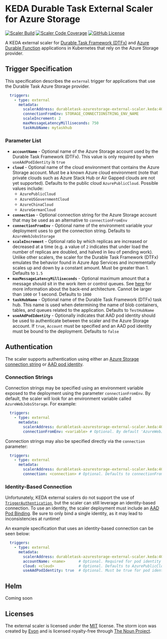 # KEDA Durable Task External Scaler for Azure Storage
[![Scaler Build](https://github.com/wsugarman/durabletask-azurestorage-external-scaler/actions/workflows/scaler-ci.yml/badge.svg)](https://github.com/wsugarman/durabletask-azurestorage-external-scaler/actions/workflows/scaler-ci.yml) [![Scaler Code Coverage](https://codecov.io/gh/wsugarman/durabletask-azurestorage-external-scaler/branch/main/graph/badge.svg)](https://codecov.io/gh/wsugarman/durabletask-azurestorage-external-scaler) [![GitHub License](https://img.shields.io/github/license/wsugarman/durabletask-azurestorage-external-scaler?label=License)](https://github.com/wsugarman/durabletask-azurestorage-external-scaler/blob/main/LICENSE)

A KEDA external scaler for [Durable Task Framework (DTFx)](https://github.com/Azure/durabletask) and [Azure Durable Function](https://github.com/Azure/azure-functions-durable-extension) applications in Kubernetes that rely on the Azure Storage provider.

## Trigger Specification
This specification describes the `external` trigger for applications that use the Durable Task Azure Storage provider.

```yml
  triggers:
    - type: external
      metadata:
        scalerAddress: durabletask-azurestorage-external-scaler.keda:4050
        connectionFromEnv: STORAGE_CONNECTIONSTRING_ENV_NAME
        scaleIncrement: 2
        maxMessageLatencyMilliseconds: 750
        taskHubName: mytaskhub
```

### Parameter List
- **`accountName`** - Optional name of the Azure Storage account used by the Durable Task Framework (DTFx). This value is only required by when `useAAdPodIdentity` is `true`
- **`cloud`** - Optional name of the cloud environment that contains the Azure Storage account. Must be a known Azure cloud environment (note that private clouds such as Azure Stack Hub or Air Gapped clouds are not yet supported). Defaults to the public cloud `AzurePublicCloud`. Possible values include:
  - `AzurePublicCloud`
  - `AzureUSGovernmentCloud`
  - `AzureChinaCloud`
  - `AzureGermanCloud`
- **`connection`** - Optional connection string for the Azure Storage account that may be used as an alternative to `connectionFromEnv`
- **`connectionFromEnv`** - Optional name of the environment variable your deployment uses to get the connection string. Defaults to `AzureWebJobsStorage`
- **`scaleIncrement`** - Optional ratio by which replicas are increased or decreased at a time (e.g. a value of `2` indicates that under load the number of replicas are doubled, and halved in lieu of pending work). Unlike other scalers, the scaler for the Durable Task Framework (DTFx) emulates the behavior found in Azure App Services and incrementally scales up and down by a constant amount. Must be greater than 1. Defaults to `1.5`
- **`maxMessageLatencyMilliseconds`** - Optional maximum amount that a message should sit in the work item or control queues. See [here](https://docs.microsoft.com/en-us/azure/azure-functions/durable/durable-functions-perf-and-scale#internal-queue-triggers) for more information about the back-end architecture. Cannot be larger than `1000` or 1 second. Defaults to `1000`
- **`taskHubName`** - Optional name of the Durable Task Framework (DTFx) task hub. This name is used when determining the name of blob containers, tables, and queues related to the application. Defaults to `TestHubName`
- **`useAAdPodIdentity`** - Optionally indicates that AAD pod identity should be used to authenticate between the scaler and the Azure Storage account. If `true`, `Account` must be specified and an AAD pod identity must be bound to the deployment. Defaults to `false`

## Authentication
The scaler supports authentication using either an [Azure Storage connection string](https://docs.microsoft.com/en-us/azure/storage/common/storage-configure-connection-string) or [AAD pod identity](https://github.com/Azure/aad-pod-identity).

### Connection Strings
Connection strings may be specified using an environment variable exposed to the deployment using the parameter `connectionFromEnv`. By default, the scaler will look for an environment variable called `AzureWebJobsStorage`. For example:

```yml
  triggers:
    - type: external
      metadata:
        scalerAddress: durabletask-azurestorage-external-scaler.keda:4050 # Required. Address of the external scaler service
        connectionFromEnv: <variable> # Optional. By default 'AzureWebJobsStorage'
```

Connection strings may also be specified directly via the `connection` parameter:

```yml
  triggers:
    - type: external
      metadata:
        scalerAddress: durabletask-azurestorage-external-scaler.keda:4050 # Required. Address of the external scaler service
        connection: <connection> # Optional. Defaults to connectionFromEnv
```

### Identity-Based Connection
Unfortunately, KEDA external scalers do not support the use of [`TriggerAuthentication`](https://keda.sh/docs/2.5/concepts/authentication/#re-use-credentials-and-delegate-auth-with-triggerauthentication), but the scaler can still leverage an identity-based connection. To use an identity, the scaler deployment must include an [AAD Pod Binding](https://azure.github.io/aad-pod-identity/docs/demo/standard_walkthrough/#5-deploy-azureidentitybinding). Be sure to only bind a single identity, as it may lead to inconsistencies at runtime!

An example specification that uses an identity-based connection can be seen below:

```yml
  triggers:
    - type: external
      metadata:
        scalerAddress: durabletask-azurestorage-external-scaler.keda:4050 # Required. Address of the external scaler service
        accountName: <name>      # Optional. Required for pod identity
        cloud: <cloud>           # Optional. Defaults to AzurePublicCloud
        useAAdPodIdentity: true  # Optional. Must be true for pod identity. Defaults to false
```

## Helm
Coming soon

## Licenses
The external scaler is licensed under the [MIT](https://github.com/wsugarman/durabletask-azurestorage-external-scaler/blob/main/LICENSE) license. The storm icon was created by [Evon](https://thenounproject.com/evonmbon/) and is licensed royalty-free through [The Noun Project](https://thenounproject.com/).
